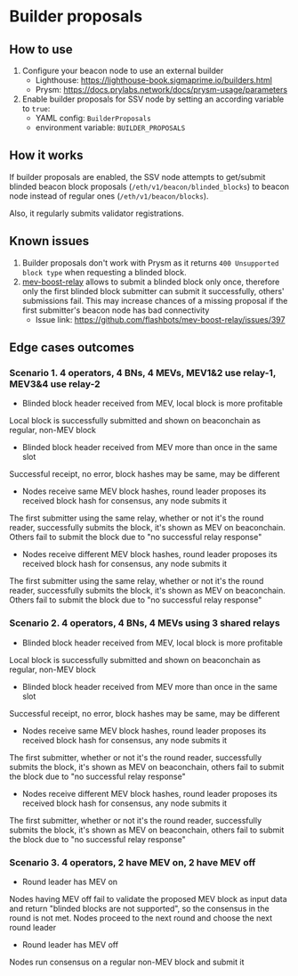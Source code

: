 # Builder proposals

## How to use

1. Configure your beacon node to use an external builder
   - Lighthouse: https://lighthouse-book.sigmaprime.io/builders.html
   - Prysm: https://docs.prylabs.network/docs/prysm-usage/parameters
2. Enable builder proposals for SSV node by setting an according variable to `true`:
   - YAML config: `BuilderProposals` 
   - environment variable: `BUILDER_PROPOSALS`

## How it works

If builder proposals are enabled, 
the SSV node attempts to get/submit blinded beacon block proposals (`/eth/v1/beacon/blinded_blocks`) to beacon node
instead of regular ones (`/eth/v1/beacon/blocks`). 

Also, it regularly submits validator registrations.

## Known issues

1. Builder proposals don't work with Prysm as it returns `400 Unsupported block type` when requesting a blinded block.
2. [mev-boost-relay](https://github.com/flashbots/mev-boost-relay) allows to submit a blinded block only once, therefore only the first blinded block submitter can submit it successfully, others' submissions fail. This may increase chances of a missing proposal if the first submitter's beacon node has bad connectivity 
   - Issue link: https://github.com/flashbots/mev-boost-relay/issues/397

## Edge cases outcomes

### Scenario 1. 4 operators, 4 BNs, 4 MEVs, MEV1&2 use relay-1, MEV3&4 use relay-2

- Blinded block header received from MEV, local block is more profitable

Local block is successfully submitted and shown on beaconchain as regular, non-MEV block

- Blinded block header received from MEV more than once in the same slot

Successful receipt, no error, block hashes may be same, may be different

- Nodes receive same MEV block hashes, round leader proposes its received block hash for consensus, any node submits it

The first submitter using the same relay, whether or not it's the round reader, successfully submits the block, it's shown as MEV on beaconchain. Others fail to submit the block due to "no successful relay response"

- Nodes receive different MEV block hashes, round leader proposes its received block hash for consensus, any node submits it

The first submitter using the same relay, whether or not it's the round reader, successfully submits the block, it's shown as MEV on beaconchain. Others fail to submit the block due to "no successful relay response"


### Scenario 2. 4 operators, 4 BNs, 4 MEVs using 3 shared relays

- Blinded block header received from MEV, local block is more profitable	

Local block is successfully submitted and shown on beaconchain as regular, non-MEV block

- Blinded block header received from MEV more than once in the same slot

Successful receipt, no error, block hashes may be same, may be different

- Nodes receive same MEV block hashes, round leader proposes its received block hash for consensus, any node submits it

The first submitter, whether or not it's the round reader, successfully submits the block, it's shown as MEV on beaconchain, others fail to submit the block due to "no successful relay response"

- Nodes receive different MEV block hashes, round leader proposes its received block hash for consensus, any node submits it

The first submitter, whether or not it's the round reader, successfully submits the block, it's shown as MEV on beaconchain, others fail to submit the block due to "no successful relay response"

### Scenario 3. 4 operators, 2 have MEV on, 2 have MEV off

- Round leader has MEV on

Nodes having MEV off fail to validate the proposed MEV block as input data and return "blinded blocks are not supported", so the consensus in the round is not met. Nodes proceed to the next round and choose the next round leader

- Round leader has MEV off
 
Nodes run consensus on a regular non-MEV block and submit it
